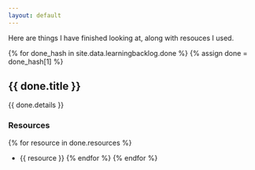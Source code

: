 ```yaml
---
layout: default
---
```


Here are things I have finished looking at, along with resouces I used.

{% for done_hash in site.data.learningbacklog.done %}
{% assign done = done_hash[1] %}
## {{ done.title }}
{{ done.details }}
### Resources
{% for resource in done.resources %}
- {{ resource }}
{% endfor %}
{% endfor %}